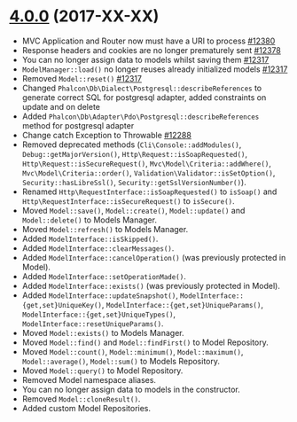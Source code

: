 # [4.0.0](https://github.com/phalcon/cphalcon/releases/tag/v4.0.0) (2017-XX-XX)
- MVC Application and Router now must have a URI to process [#12380](https://github.com/phalcon/cphalcon/pull/12380)
- Response headers and cookies are no longer prematurely sent [#12378](https://github.com/phalcon/cphalcon/pull/12378)
- You can no longer assign data to models whilst saving them [#12317](https://github.com/phalcon/cphalcon/issues/12317)
- `ModelManager::load()` no longer reuses already initialized models [#12317](https://github.com/phalcon/cphalcon/issues/12317)
- Removed `Model::reset()` [#12317](https://github.com/phalcon/cphalcon/issues/12317)
- Changed `Phalcon\Db\Dialect\Postgresql::describeReferences` to generate correct SQL for postgresql adapter, added constraints on update and on delete
- Added `Phalcon\Db\Adapter\Pdo\Postgresql::describeReferences` method for postgresql adapter
- Change catch Exception to Throwable [#12288](https://github.com/phalcon/cphalcon/issues/12288)
- Removed deprecated methods (`Cli\Console::addModules()`, `Debug::getMajorVersion()`, `Http\Request::isSoapRequested()`, `Http\Request::isSecureRequest()`, `Mvc\Model\Criteria::addWhere()`, `Mvc\Model\Criteria::order()`, `Validation\Validator::isSetOption()`, `Security::hasLibreSsl()`, `Security::getSslVersionNumber()`).
- Renamed `Http\RequestInterface::isSoapRequested()` to `isSoap()` and `Http\RequestInterface::isSecureRequest()` to `isSecure()`.
- Moved `Model::save()`, `Model::create()`, `Model::update()` and `Model::delete()` to Models Manager.
- Moved `Model::refresh()` to Models Manager.
- Added `ModelInterface::isSkipped()`.
- Added `ModelInterface::clearMessages()`.
- Added `ModelInterface::cancelOperation()` (was previously protected in Model).
- Added `ModelInterface::setOperationMade()`.
- Added `ModelInterface::exists()` (was previously protected in Model).
- Added `ModelInterface::updateSnapshot()`, `ModelInterface::{get,set}UniqueKey()`, `ModelInterface::{get,set}UniqueParams()`, `ModelInterface::{get,set}UniqueTypes()`, `ModelInterface::resetUniqueParams()`.
- Moved `Model::exists()` to Models Manager.
- Moved `Model::find()` and `Model::findFirst()` to Model Repository.
- Moved `Model::count()`, `Model::minimum()`, `Model::maximum()`, `Model::average()`, `Model::sum()` to Models Repository.
- Moved `Model::query()` to Model Repository.
- Removed Model namespace aliases.
- You can no longer assign data to models in the constructor.
- Removed `Model::cloneResult()`.
- Added custom Model Repositories.
